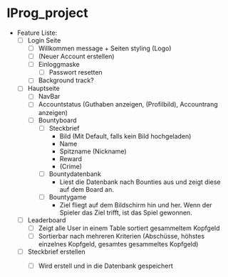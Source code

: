 # IProg_project

- Feature Liste:
    - [ ] Login Seite
        - [ ] Willkommen message + Seiten styling (Logo)
        - [ ] (Neuer Account erstellen)
        - [ ] Einloggmaske
            - [ ] Passwort resetten
        - [ ] Background track?

    - [ ] Hauptseite
        - [ ] NavBar
        - [ ] Accountstatus (Guthaben anzeigen, (Profilbild), Accountrang anzeigen)
        - [ ] Bountyboard
            - [ ] Steckbrief
                -  Bild (Mit Default, falls kein Bild hochgeladen)
                -  Name
                -  Spitzname (Nickname)
                -  Reward
                -  (Crime)
            - [ ] Bountydatenbank
                - Liest die Datenbank nach Bounties aus und zeigt diese auf dem Board an.
            - [ ] Bountygame
                - Ziel fliegt auf dem Bildschirm hin und her. Wenn der Spieler das Ziel trifft, ist das     Spiel gewonnen.

    - [ ] Leaderboard
        - [ ] Zeigt alle User in einem Table sortiert gesammeltem Kopfgeld
        - [ ] Sortierbar nach mehreren Kriterien (Abschüsse, höhstes einzelnes Kopfgeld, gesamtes               gesammeltes Kopfgeld)

    - [ ] Steckbrief erstellen
        - [ ] Wird erstell und in die Datenbank gespeichert



